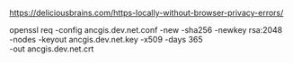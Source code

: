 https://deliciousbrains.com/https-locally-without-browser-privacy-errors/

openssl req -config ancgis.dev.net.conf -new -sha256 -newkey rsa:2048 \
-nodes -keyout ancgis.dev.net.key -x509 -days 365 \
-out ancgis.dev.net.crt